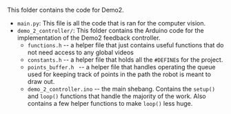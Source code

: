 This folder contains the code for Demo2.

* `main.py`: This file is all the code that is ran for the computer vision.
* `demo_2_controller/`: This folder contains the Arduino code for the implementation of the Demo2 feedback controller.
    * `functions.h` -- a helper file that just contains useful functions that do not need access to any global videos
    * `constants.h` -- a helper file that holds all the `#DEFINE`s for the project.
    * `points_buffer.h ` -- a helper file that handles operating the queue used for keeping track of points in the path the robot is meant to draw out.
    * `demo_2_controller.ino` -- the main shebang. Contains the `setup()` and `loop()` functions that handle the majority of the work. Also contains a few helper functions to make `loop()` less huge.
